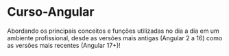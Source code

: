 # Curso-Angular
 Abordando os principais conceitos e funções utilizadas no dia a dia em um ambiente profissional, desde as versões mais antigas (Angular 2 a 16) como as versões mais recentes (Angular 17+)!
